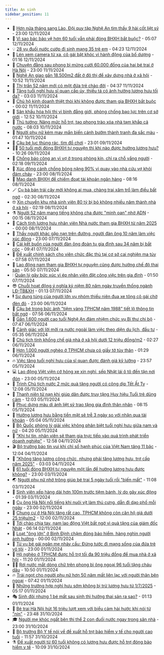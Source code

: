 ```yaml
---
title: An sinh
sidebar_position: 11
---
```


<!-- dantri-an-sinh:START -->
- 👺 [Hơn nửa tháng sang Lào, Đội quy tập Nghệ An tìm thấy 9 hài cốt liệt sỹ](https://dantri.com.vn/an-sinh/hon-nua-thang-sang-lao-doi-quy-tap-nghe-an-tim-thay-9-hai-cot-liet-sy-20241112155029412.htm) - 23:00 12/11/2024
- 👀 [Vì sao bác bảo vệ hơn 60 tuổi vẫn phải đóng BHXH bắt buộc?](https://dantri.com.vn/an-sinh/vi-sao-bac-bao-ve-hon-60-tuoi-van-phai-dong-bhxh-bat-buoc-20241111113153896.htm) - 05:07 12/11/2024
- 💡 [28 vụ đuối nước cướp đi sinh mạng 35 trẻ em](https://dantri.com.vn/an-sinh/28-vu-duoi-nuoc-cuop-di-sinh-mang-35-tre-em-20241112101407531.htm) - 04:23 12/11/2024
- 💄 [Lén xem camera từ xa, cô gái bật khóc vì hành động của bố dượng](https://dantri.com.vn/an-sinh/len-xem-camera-tu-xa-co-gai-bat-khoc-vi-hanh-dong-cua-bo-duong-20241112002308950.htm) - 01:16 12/11/2024
- 🧠 [Chuyện đằng sau phong bì mừng cưới 60.000 đồng của hai bé trai ở Hà Nội](https://dantri.com.vn/an-sinh/chuyen-dang-sau-phong-bi-mung-cuoi-60000-dong-cua-hai-be-trai-o-ha-noi-20241111180607017.htm) - 23:00 11/11/2024
- 🫣 [Nghệ An giao gần 18.500m2 đất ở đô thị để xây dựng nhà ở xã hội](https://dantri.com.vn/an-sinh/nghe-an-giao-gan-18500m2-dat-o-do-thi-de-xay-dung-nha-o-xa-hoi-20241111121255315.htm) - 10:52 11/11/2024
- 🥸 [Thị trấn 52 năm mới có một đứa trẻ chào đời](https://dantri.com.vn/an-sinh/thi-tran-52-nam-moi-co-mot-dua-tre-chao-doi-20241111104536403.htm) - 04:37 11/11/2024
- 🤭 [Tăng tuổi nghỉ hưu sĩ quan cấp úy, thiếu tá có ảnh hưởng lương hưu tối đa?](https://dantri.com.vn/an-sinh/tang-tuoi-nghi-huu-si-quan-cap-uy-thieu-ta-co-anh-huong-luong-huu-toi-da-20241111094432759.htm) - 03:03 11/11/2024
- 💂 [Chủ hộ kinh doanh thiệt thòi khi không được tham gia BHXH bắt buộc](https://dantri.com.vn/an-sinh/chu-ho-kinh-doanh-thiet-thoi-khi-khong-duoc-tham-gia-bhxh-bat-buoc-20241110234842851.htm) - 00:02 11/11/2024
- 🦣 [Sân khấu hóa hội thi vì bình đẳng giới, phòng chống bạo lực trên cơ sở giới](https://dantri.com.vn/an-sinh/san-khau-hoa-hoi-thi-vi-binh-dang-gioi-phong-chong-bao-luc-tren-co-so-gioi-20241110162626789.htm) - 12:52 10/11/2024
- 🧰 [Thủ tướng: Nâng mức hỗ trợ, tạo phong trào xóa nhà tạm khắp cả nước](https://dantri.com.vn/an-sinh/thu-tuong-nang-muc-ho-tro-tao-phong-trao-xoa-nha-tam-khap-ca-nuoc-20241110150311510.htm) - 08:03 10/11/2024
- 🤩 [Người phụ nữ kém may mắn biến cánh bướm thành tranh đa sắc màu](https://dantri.com.vn/an-sinh/nguoi-phu-nu-kem-may-man-bien-canh-buom-thanh-tranh-da-sac-mau-20241109200518494.htm) - 01:47 10/11/2024
- 🤖 [Cậu bé lục thùng rác, tìm đồ chơi](https://dantri.com.vn/an-sinh/cau-be-luc-thung-rac-tim-do-choi-20241109092513165.htm) - 23:01 09/11/2024
- 🧑‍💻 [50 tuổi mới đóng BHXH tự nguyện thì khi nào được hưởng lương hưu?](https://dantri.com.vn/an-sinh/50-tuoi-moi-dong-bhxh-tu-nguyen-thi-khi-nao-duoc-huong-luong-huu-20241109171032883.htm) - 10:26 09/11/2024
- 🦍 [Chồng báo công an vì vợ ở trong phòng kín, chỉ ra chỗ vắng người](https://dantri.com.vn/an-sinh/chong-bao-cong-an-vi-vo-o-trong-phong-kin-chi-ra-cho-vang-nguoi-20241109071403996.htm) - 02:18 09/11/2024
- 🦆 [Xúc động cảnh chồng bỏng nặng 90% vì quay vào nhà cứu vợ khỏi đám cháy](https://dantri.com.vn/an-sinh/xuc-dong-canh-chong-bong-nang-90-vi-quay-vao-nha-cuu-vo-khoi-dam-chay-20241108173640246.htm) - 23:00 08/11/2024
- 🌊 [Mạo danh BHXH để chiếm đoạt tài khoản ngân hàng](https://dantri.com.vn/an-sinh/mao-danh-bhxh-de-chiem-doat-tai-khoan-ngan-hang-20241108053053635.htm) - 08:16 08/11/2024
- 🪄 [Cụ bà bán trái cây mời không ai mua, chàng trai xăm trổ làm điều bất ngờ](https://dantri.com.vn/an-sinh/cu-ba-ban-trai-cay-moi-khong-ai-mua-chang-trai-xam-tro-lam-dieu-bat-ngo-20241107114831439.htm) - 02:30 08/11/2024
- 🤓 [Xin chuyển khu nhà sinh viên 80 tỷ bị bỏ không nhiều năm thành nhà ở xã hội](https://dantri.com.vn/an-sinh/xin-chuyen-khu-nha-sinh-vien-80-ty-bi-bo-khong-nhieu-nam-thanh-nha-o-xa-hoi-20241107210136375.htm) - 02:19 08/11/2024
- ⚗️ [Người 52 năm mang tiếng không cha được &quot;minh oan&quot; nhờ ADN](https://dantri.com.vn/an-sinh/nguoi-52-nam-mang-tieng-khong-cha-duoc-minh-oan-nho-adn-20241107121924374.htm) - 00:15 08/11/2024
- 💃 [Cách tính lương hưu nhân viên Nhà nước tham gia BHXH từ năm 2025](https://dantri.com.vn/an-sinh/cach-tinh-luong-huu-nhan-vien-nha-nuoc-tham-gia-bhxh-tu-nam-2025-20241107130503655.htm) - 00:00 08/11/2024
- 💼 [Thấy người khác gặp nạn trên đường, người đàn ông 10 năm làm việc xúc động](https://dantri.com.vn/an-sinh/thay-nguoi-khac-gap-nan-tren-duong-nguoi-dan-ong-10-nam-lam-viec-xuc-dong-20241107113908037.htm) - 23:00 07/11/2024
- 🤖 [Cái kết buồn của người đàn ông đoàn tụ gia đình sau 34 năm bị bắt cóc](https://dantri.com.vn/an-sinh/cai-ket-buon-cua-nguoi-dan-ong-doan-tu-gia-dinh-sau-34-nam-bi-bat-coc-20241107154433039.htm) - 09:41 07/11/2024
- 🧐 [Đề xuất chính sách cho viên chức đặc thù tại cơ sở cai nghiện ma túy](https://dantri.com.vn/an-sinh/de-xuat-chinh-sach-cho-vien-chuc-dac-thu-tai-co-so-cai-nghien-ma-tuy-20241107144828355.htm) - 07:58 07/11/2024
- 💯 [Lao động nam tham gia BHXH tự nguyện cũng được hưởng chế độ thai sản](https://dantri.com.vn/an-sinh/lao-dong-nam-tham-gia-bhxh-tu-nguyen-cung-duoc-huong-che-do-thai-san-20241107113212564.htm) - 05:50 07/11/2024
- 🕯 [Quản lý gây bức xúc vì ép nhân viên đặt công việc trên gia đình](https://dantri.com.vn/an-sinh/quan-ly-gay-buc-xuc-vi-ep-nhan-vien-dat-cong-viec-tren-gia-dinh-20241106120950211.htm) - 01:50 07/11/2024
- 😎 [Chuỗi hoạt động ý nghĩa kỷ niệm 80 năm ngày truyền thống ngành LĐ-TB&amp;XH](https://dantri.com.vn/an-sinh/chuoi-hoat-dong-y-nghia-ky-niem-80-nam-ngay-truyen-thong-nganh-ld-tbxh-20241106203649559.htm) - 01:13 07/11/2024
- 🕴 [Sự dung túng của người lớn vụ nhóm thiếu niên đua xe tông cô gái chờ đèn đỏ](https://dantri.com.vn/an-sinh/su-dung-tung-cua-nguoi-lon-vu-nhom-thieu-nien-dua-xe-tong-co-gai-cho-den-do-20241106144659562.htm) - 23:00 06/11/2024
- 🤖 [Cậu bé trong bức ảnh &quot;tiệm vàng TPHCM năm 1988&quot; tiết lộ thông tin bất ngờ](https://dantri.com.vn/an-sinh/cau-be-trong-buc-anh-tiem-vang-tphcm-nam-1988-tiet-lo-thong-tin-bat-ngo-20241106132732941.htm) - 07:56 06/11/2024
- 🤡 [Gần 1.600 người cao tuổi Nghệ An đảm nhiệm chức vụ Bí thư chi bộ](https://dantri.com.vn/an-sinh/gan-1600-nguoi-cao-tuoi-nghe-an-dam-nhiem-chuc-vu-bi-thu-chi-bo-20241106140205080.htm) - 07:47 06/11/2024
- 💪 [Cảnh giác với lời mời ra nước ngoài làm việc theo diện du lịch, đầu tư](https://dantri.com.vn/lao-dong-viec-lam/canh-giac-voi-loi-moi-ra-nuoc-ngoai-lam-viec-theo-dien-du-lich-dau-tu-20241106121616638.htm) - 05:35 06/11/2024
- 🌝 [Chủ tịch tỉnh khống chế giá nhà ở xã hội dưới 12 triệu đồng/m2](https://dantri.com.vn/an-sinh/chu-tich-tinh-khong-che-gia-nha-o-xa-hoi-duoi-12-trieu-dongm2-20241106070912255.htm) - 02:27 06/11/2024
- 🤩 [Hơn 1.000 người nghèo ở TPHCM chưa có giấy tờ tùy thân](https://dantri.com.vn/an-sinh/hon-1000-nguoi-ngheo-o-tphcm-chua-co-giay-to-tuy-than-20241106040825924.htm) - 01:29 06/11/2024
- 🔥 [Việc tăng tuổi nghỉ hưu của sĩ quan được đánh giá kỹ lưỡng](https://dantri.com.vn/an-sinh/viec-tang-tuoi-nghi-huu-cua-si-quan-duoc-danh-gia-ky-luong-20241105215452146.htm) - 23:57 05/11/2024
- 💻 [Lao động Việt viện cớ hỏng xe xin nghỉ, sếp Nhật lái ô tô đến tận nơi đón](https://dantri.com.vn/an-sinh/lao-dong-viet-vien-co-hong-xe-xin-nghi-sep-nhat-lai-o-to-den-tan-noi-don-20241105161028225.htm) - 23:00 05/11/2024
- 💄 [Trình Chủ tịch nước 2 mức quà tặng người có công dịp Tết Ất Tỵ](https://dantri.com.vn/an-sinh/trinh-chu-tich-nuoc-2-muc-qua-tang-nguoi-co-cong-dip-tet-at-ty-20241105185841662.htm) - 12:08 05/11/2024
- 🦆 [Thanh niên tử nạn khi giúp dân được truy tặng Huy hiệu Tuổi trẻ dũng cảm](https://dantri.com.vn/an-sinh/thanh-nien-tu-nan-khi-giup-dan-duoc-truy-tang-huy-hieu-tuoi-tre-dung-cam-20241105174747210.htm) - 12:03 05/11/2024
- 🐲 [Phục dựng màu di ảnh liệt sỹ trao tặng gia đình thân nhân](https://dantri.com.vn/an-sinh/phuc-dung-mau-di-anh-liet-sy-trao-tang-gia-dinh-than-nhan-20241105144958999.htm) - 08:15 05/11/2024
- 🥷 [Hưởng lương hưu bằng tiền mặt sẽ trễ 3 ngày so với nhận qua tài khoản](https://dantri.com.vn/an-sinh/huong-luong-huu-bang-tien-mat-se-tre-3-ngay-so-voi-nhan-qua-tai-khoan-20241105113708213.htm) - 05:04 05/11/2024
- 💯 [Bộ Quốc phòng lý giải việc không phân biệt tuổi nghỉ hưu giữa nam và nữ](https://dantri.com.vn/an-sinh/bo-quoc-phong-ly-giai-viec-khong-phan-biet-tuoi-nghi-huu-giua-nam-va-nu-20241105105950138.htm) - 04:20 05/11/2024
- 🧐 [&quot;Khi tự tin, nhân viên sẽ tham gia trực tiếp vào quá trình phát triển doanh nghiệp&quot;](https://dantri.com.vn/an-sinh/khi-tu-tin-nhan-vien-se-tham-gia-truc-tiep-vao-qua-trinh-phat-trien-doanh-nghiep-20241104191353917.htm) - 12:58 04/11/2024
- 🎬 [Bộ trưởng báo tin vui khi chỉ số hạnh phúc của Việt Nam tăng 11 bậc](https://dantri.com.vn/an-sinh/bo-truong-bao-tin-vui-khi-chi-so-hanh-phuc-cua-viet-nam-tang-11-bac-20241104180610348.htm) - 12:04 04/11/2024
- 🦍 [&quot;Không tăng lương công chức, nhưng phải tăng lương hưu, trợ cấp năm 2025&quot;](https://dantri.com.vn/an-sinh/khong-tang-luong-cong-chuc-nhung-phai-tang-luong-huu-tro-cap-nam-2025-20241104093304912.htm) - 03:03 04/11/2024
- 🫶 [61 tuổi đóng BHXH tự nguyện một lần để hưởng lương hưu được không?](https://dantri.com.vn/an-sinh/61-tuoi-dong-bhxh-tu-nguyen-mot-lan-de-huong-luong-huu-duoc-khong-20241102162948117.htm) - 23:00 03/11/2024
- 🌏 [Người phụ nữ nhờ trông giúp bé trai 5 ngày tuổi rồi &quot;biến mất&quot;](https://dantri.com.vn/an-sinh/nguoi-phu-nu-nho-trong-giup-be-trai-5-ngay-tuoi-roi-bien-mat-20241103163258952.htm) - 11:08 03/11/2024
- 🫣 [Sinh viên xếp hàng dài hơn 100m trước tiệm bánh, lý do gây xúc động](https://dantri.com.vn/an-sinh/sinh-vien-xep-hang-dai-hon-100m-truoc-tiem-banh-ly-do-gay-xuc-dong-20241102153659251.htm) - 01:39 03/11/2024
- 🥰 [Cụ ông Hà Nội nổi tiếng khi nuôi vịt làm thú cưng, dẫn đi dạo phố mỗi ngày](https://dantri.com.vn/an-sinh/cu-ong-ha-noi-noi-tieng-khi-nuoi-vit-lam-thu-cung-dan-di-dao-pho-moi-ngay-20241102172124748.htm) - 23:00 02/11/2024
- 🎊 [Chung cư ở Hà Nội tăng rất cao, TPHCM không còn căn hộ giá dưới 25 triệu/m2](https://dantri.com.vn/an-sinh/chung-cu-o-ha-noi-tang-rat-cao-tphcm-khong-con-can-ho-gia-duoi-25-trieum2-20241102155922215.htm) - 12:00 02/11/2024
- 💄 [Tới chào chia tay, nam lao động Việt bất ngờ vì quà tặng của giám đốc Nhật](https://dantri.com.vn/an-sinh/toi-chao-chia-tay-nam-lao-dong-viet-bat-ngo-vi-qua-tang-cua-giam-doc-nhat-20241102121632444.htm) - 06:14 02/11/2024
- 👹 [Loạt &quot;ông lớn&quot; ở Bình Định chậm đóng bảo hiểm, hàng nghìn người ảnh hưởng](https://dantri.com.vn/an-sinh/loat-ong-lon-o-binh-dinh-cham-dong-bao-hiem-hang-nghin-nguoi-anh-huong-20241101190023796.htm) - 00:00 02/11/2024
- 💯 [Từ vụ bé gái ngăn mẹ nhảy cầu: Đừng tước đi mạng sống của đứa trẻ vô tội](https://dantri.com.vn/an-sinh/tu-vu-be-gai-ngan-me-nhay-cau-dung-tuoc-di-mang-song-cua-dua-tre-vo-toi-20241101014310535.htm) - 23:00 01/11/2024
- 📝 [Hộ nghèo ở TPHCM được hỗ trợ tối đa 90 triệu đồng để mua nhà ở xã hội](https://dantri.com.vn/an-sinh/ho-ngheo-o-tphcm-duoc-ho-tro-toi-da-90-trieu-dong-de-mua-nha-o-xa-hoi-20241101150223049.htm) - 11:20 01/11/2024
- 👨‍🏫 [Rơi nước mắt dòng chữ trên phong bì ông ngoại 96 tuổi tặng cháu dâu](https://dantri.com.vn/an-sinh/roi-nuoc-mat-dong-chu-tren-phong-bi-ong-ngoai-96-tuoi-tang-chau-dau-20241101171456589.htm) - 10:50 01/11/2024
- 🔥 [Trái ngọt cho người phụ nữ hơn 50 năm mất liên lạc với người thân bên ngoại](https://dantri.com.vn/an-sinh/trai-ngot-cho-nguoi-phu-nu-hon-50-nam-mat-lien-lac-voi-nguoi-than-ben-ngoai-20241101135058415.htm) - 07:42 01/11/2024
- 🧰 [Những trường hợp nghỉ hưu sớm không bị trừ lương hưu từ 1/7/2025](https://dantri.com.vn/an-sinh/nhung-truong-hop-nghi-huu-som-khong-bi-tru-luong-huu-tu-172025-20241101113956022.htm) - 05:17 01/11/2024
- 🎭 [Sinh đôi nhưng 1 bé mất sau sinh thì hưởng thai sản ra sao?](https://dantri.com.vn/an-sinh/sinh-doi-nhung-1-be-mat-sau-sinh-thi-huong-thai-san-ra-sao-20241101054301096.htm) - 01:13 01/11/2024
- 🔭 [Bé trai Hà Nội hút 16 triệu lượt xem với biểu cảm hài hước khi nói từ &quot;nín&quot;](https://dantri.com.vn/an-sinh/be-trai-ha-noi-hut-16-trieu-luot-xem-voi-bieu-cam-hai-huoc-khi-noi-tu-nin-20241101011447203.htm) - 23:48 31/10/2024
- 🎓 [Người mẹ khóc ngất bên thi thể 2 con đuối nước ngay trong sân nhà](https://dantri.com.vn/an-sinh/nguoi-me-khoc-ngat-ben-thi-the-2-con-duoi-nuoc-ngay-trong-san-nha-20241031191416056.htm) - 23:00 31/10/2024
- 🦅 [Bộ trưởng Bộ Y tế nói về đề xuất hỗ trợ bảo hiểm y tế cho người cao tuổi](https://dantri.com.vn/an-sinh/bo-truong-bo-y-te-noi-ve-de-xuat-ho-tro-bao-hiem-y-te-cho-nguoi-cao-tuoi-20241031183646776.htm) - 11:57 31/10/2024
- ⚗️ [Đề xuất người từ 60 tuổi không có lương hưu được hỗ trợ đóng bảo hiểm y tế](https://dantri.com.vn/an-sinh/de-xuat-nguoi-tu-60-tuoi-khong-co-luong-huu-duoc-ho-tro-dong-bao-hiem-y-te-20241031163350969.htm) - 10:09 31/10/2024<!-- dantri-an-sinh:END -->
